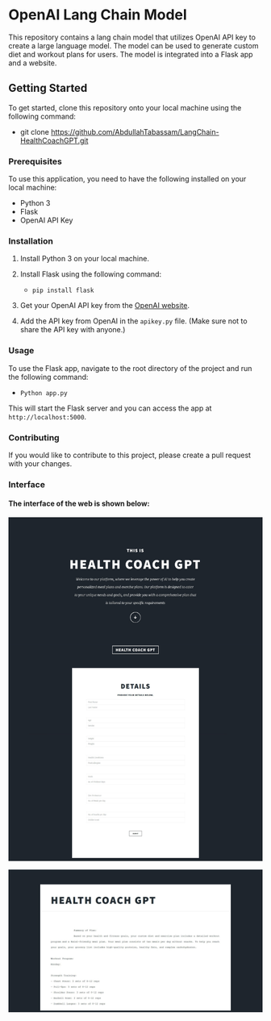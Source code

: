 # OpenAI Lang Chain Model

This repository contains a lang chain model that utilizes OpenAI API key to create a large language model. The model can be used to generate custom diet and workout plans for users. The model is integrated into a Flask app and a website.

## Getting Started

To get started, clone this repository onto your local machine using the following command:

- git clone https://github.com/AbdullahTabassam/LangChain-HealthCoachGPT.git

### Prerequisites

To use this application, you need to have the following installed on your local machine:

- Python 3
- Flask
- OpenAI API Key

### Installation

1. Install Python 3 on your local machine.

2. Install Flask using the following command:

    - `pip install flask`
    
3. Get your OpenAI API key from the [OpenAI website](https://beta.openai.com/docs/api-reference/authentication).

4. Add the API key from OpenAI in the `apikey.py` file. (Make sure not to share the API key with anyone.)


### Usage

To use the Flask app, navigate to the root directory of the project and run the following command:

   - `Python app.py`

This will start the Flask server and you can access the app at `http://localhost:5000`.

### Contributing

If you would like to contribute to this project, please create a pull request with your changes.

### Interface

#### The interface of the web is shown below:

![Health Coah GPT](Screenshots/Readme1.jpg)

![Result Page](Screenshots/Readme2.jpg)
